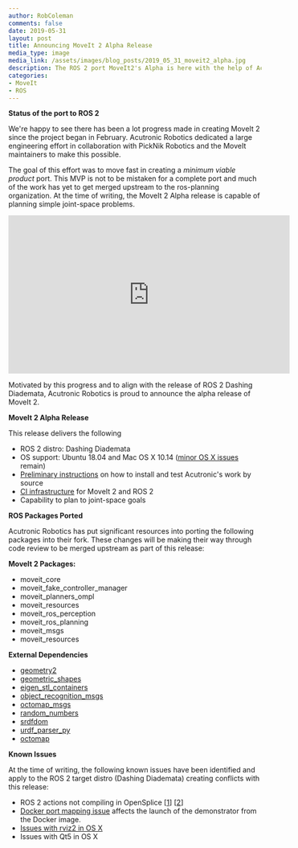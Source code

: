 ```yaml
---
author: RobColeman
comments: false
date: 2019-05-31
layout: post
title: Announcing MoveIt 2 Alpha Release
media_type: image
media_link: /assets/images/blog_posts/2019_05_31_moveit2_alpha.jpg
description: The ROS 2 port MoveIt2's Alpha is here with the help of Acutronic Robotics in collaboration with PickNik
categories:
- MoveIt
- ROS
---
```


**Status of the port to ROS 2**

We're happy to see there has been a lot progress made in creating MoveIt 2 since the project began in February. Acutronic Robotics dedicated a large engineering effort in collaboration with PickNik Robotics and the MoveIt maintainers to make this possible.

The goal of this effort was to move fast in creating a <i>minimum viable product</i> port. This MVP is not to be mistaken for a complete port and much of the work has yet to get merged upstream to the ros-planning organization. At the time of writing, the MoveIt 2 Alpha release is capable of planning simple joint-space problems.

<iframe width="560" height="315" src="https://www.youtube.com/embed/XKz6BIlM-E8" frameborder="0" allow="accelerometer; autoplay; encrypted-media; gyroscope; picture-in-picture" allowfullscreen></iframe>

Motivated by this progress and to align with the release of ROS 2 Dashing Diademata, Acutronic Robotics is proud to announce the alpha release of MoveIt 2.

**MoveIt 2 Alpha Release**

This release delivers the following
* ROS 2 distro: Dashing Diademata
* OS support: Ubuntu 18.04 and Mac OS X 10.14 (<a href="https://github.com/AcutronicRobotics/moveit2/issues/80" target="_blank">minor OS X issues</a> remain)
* <a href="https://github.com/acutronicrobotics/moveit2#install-and-test-moveit-2" target="_blank">Preliminary instructions</a> on how to install and test Acutronic's work by source
* <a href="https://github.com/acutronicrobotics/moveit_ci" target="_blank">CI infrastructure</a> for MoveIt 2 and ROS 2
* Capability to plan to joint-space goals

**ROS Packages Ported**

Acutronic Robotics has put significant resources into porting the following packages into their fork.  These changes will be making their way through code review to be merged upstream as part of this release:

**MoveIt 2 Packages:**

* moveit_core
* moveit_fake_controller_manager
* moveit_planners_ompl
* moveit_resources
* moveit_ros_perception
* moveit_ros_planning
* moveit_msgs
* moveit_resources

**External Dependencies**

* <a href="https://github.com/AcutronicRobotics/geometry2/tree/master" target="_blank">geometry2</a>
* <a href="https://github.com/AcutronicRobotics/geometric_shapes/tree/ros2" target="_blank">geometric_shapes</a>
* <a href="https://github.com/AcutronicRobotics/eigen_stl_containers/tree/ros2" target="_blank">eigen_stl_containers</a>
* <a href="https://github.com/AcutronicRobotics/object_recognition_msgs/tree/master" target="_blank">object_recognition_msgs</a>
* <a href="https://github.com/AcutronicRobotics/octomap_msgs/tree/ros2" target="_blank">octomap_msgs</a>
* <a href="https://github.com/AcutronicRobotics/random_numbers/tree/ros2" target="_blank">random_numbers</a>
* <a href="https://github.com/AcutronicRobotics/srdfdom/tree/ros2" target="_blank">srdfdom</a>
* <a href="https://github.com/AcutronicRobotics/urdf_parser_py/tree/ros2" target="_blank">urdf_parser_py</a>
* <a href="https://github.com/AcutronicRobotics/octomap/tree/ros2" target="_blank">octomap</a>

**Known Issues**

At the time of writing, the following known issues have been identified and apply to the ROS 2 target distro (Dashing Diademata) creating conflicts with this release:

* ROS 2 actions not compiling in OpenSplice [<a href="https://github.com/ros2/rosidl_typesupport_opensplice/issues/30" target="_blank">1</a>] [<a href="https://github.com/ADLINK-IST/opensplice/issues/92" target="_blank">2</a>]
* <a href="https://github.com/docker/for-mac/issues/3350" target="_blank">Docker port mapping issue</a> affects the launch of the demonstrator from the Docker image.
* <a href="https://github.com/ros2/rviz/issues/385" target="_blank">Issues with rviz2 in OS X</a>
* Issues with Qt5 in OS X
